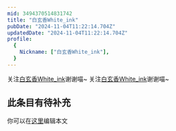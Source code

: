 ```yaml
---
mid: 3494370514831742
title: "白玄香White_ink"
pubDate: "2024-11-04T11:22:14.704Z"
updatedDate: "2024-11-04T11:22:14.704Z"
profile:
  {
    Nickname: ["白玄香White_ink"],
  }
---
```


关注[白玄香White_ink](https://space.bilibili.com/3494370514831742)谢谢喵~ 关注[白玄香White_ink](https://space.bilibili.com/3494370514831742)谢谢喵~

## 此条目有待补充
你可以在[这里](https://github.com/Yuhanawa/VTuber.ICU/edit/master/src/content/v/白玄香White_ink/index.md)编辑本文
